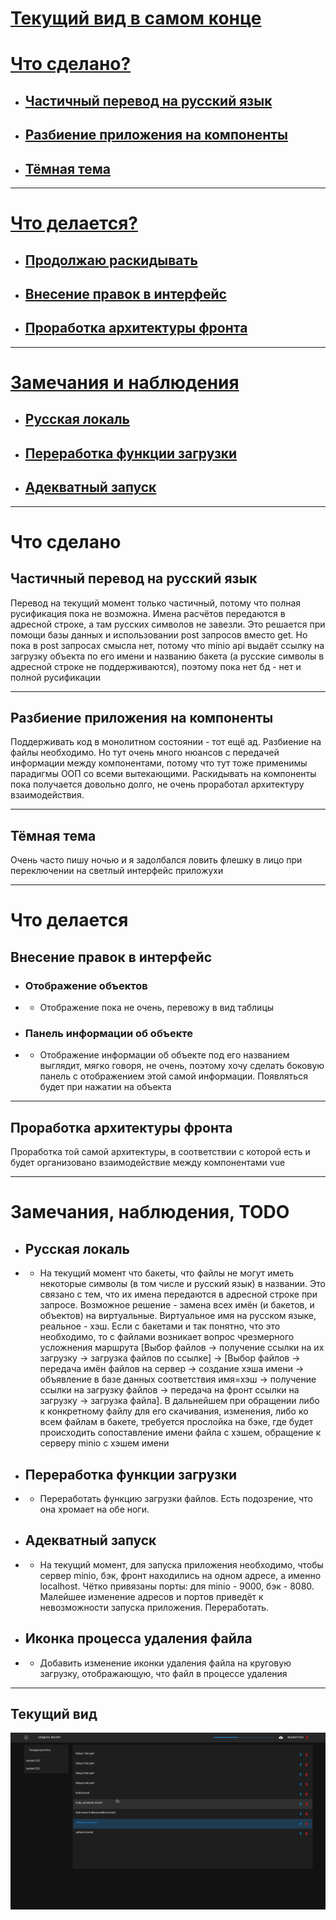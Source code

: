 # [Текущий вид в самом конце](#текущий-вид)
# [Что сделано?](#что-сделано)


- ## [Частичный перевод на русский язык](#частичный-перевод-на-русский-язык)
- ## [Разбиение приложения на компоненты](#разбиение-приложения-на-компоненты)
- ## [Тёмная тема](#тёмная-тема)

---

# [Что делается?](#что-делается)

- ## [Продолжаю раскидывать](#разбиение-приложения-на-компоненты)
- ## [Внесение правок в интерфейс](#внесение-правок-в-интерфейс)
- ## [Проработка архитектуры фронта](#проработка-архитектуры-фронта)

----
# [Замечания и наблюдения](#замечания-наблюдения-todo)

- ## [Русская локаль](#русская-локаль)
- ## [Переработка функции загрузки](#переработка-функции-загрузки)
- ## [Адекватный запуск](#адекватный-запуск)

---

# Что сделано

## Частичный перевод на русский язык

Перевод на текущий момент только частичный, потому что полная русификация пока не возможна. Имена расчётов передаются в адресной строке, а там русских символов не завезли. Это решается при помощи базы данных и использовании post запросов вместо get. Но пока в post запросах смысла нет, потому что minio api выдаёт ссылку на загрузку объекта по его имени и названию бакета (а русские символы в адресной строке не поддерживаются), поэтому пока нет бд - нет и полной русификации

-------

## Разбиение приложения на компоненты

Поддерживать код в монолитном состоянии - тот ещё ад. Разбиение на файлы необходимо. Но тут очень много нюансов с передачей информации между компонентами, потому что тут тоже применимы парадигмы ООП со всеми вытекающими. Раскидывать на компоненты пока получается довольно долго, не очень проработал архитектуру взаимодействия.

---

## Тёмная тема

Очень часто пишу ночью и я задолбался ловить флешку в лицо при переключении на светлый интерфейс приложухи

----
# Что делается

## Внесение правок в интерфейс

- ### Отображение объектов
- - Отображение пока не очень, перевожу в вид таблицы

- ### Панель информации об объекте
- - Отображение информации об объекте под его названием выглядит, мягко говоря, не очень, поэтому хочу сделать боковую панель с отображением этой самой информации. Появляться будет при нажатии на объекта


---

## Проработка архитектуры фронта

Проработка той самой архитектуры, в соответствии с которой есть и будет организовано взаимодействие между компонентами vue

---

# Замечания, наблюдения, TODO

- ## Русская локаль
- - На текущий момент что бакеты, что файлы не могут иметь некоторые символы (в том числе и русский язык) в названии. Это связано с тем, что их имена передаются в адресной строке при запросе. Возможное решение - замена всех имён (и бакетов, и объектов) на виртуальные. Виртуальное имя на русском языке, реальное - хэш. Если с бакетами и так понятно, что это необходимо, то с файлами возникает вопрос чрезмерного усложнения маршрута [Выбор файлов -> получение ссылки на их загрузку -> загрузка файлов по ссылке] -> [Выбор файлов -> передача имён файлов на сервер -> создание хэша имени -> объявление в базе данных соответствия имя=хэш -> получение ссылки на загрузку файлов -> передача на фронт ссылки на загрузку -> загрузка файла]. В дальнейшем при обращении либо к конкретному файлу для его скачивания, изменения, либо ко всем файлам в бакете, требуется прослойка на бэке, где будет происходить сопоставление имени файла с хэшем, обращение к серверу minio с хэшем имени

- ## Переработка функции загрузки
- - Переработать функцию загрузки файлов. Есть подозрение, что она хромает на обе ноги.

- ## Адекватный запуск 
- - На текущий момент, для запуска приложения необходимо, чтобы сервер minio, бэк, фронт находились на одном адресе, а именно localhost. Чётко привязаны порты: для minio - 9000, бэк - 8080. Малейшее изменение адресов и портов приведёт к невозможности запуска приложения. Переработать.
- ## Иконка процесса удаления файла
- - Добавить изменение иконки удаления файла на круговую загрузку, отображающую, что файл в процессе удаления
---

## Текущий вид
![Текущий вид](currentView.png)